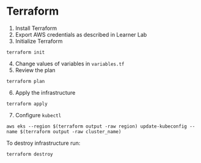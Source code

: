 # Terraform
1. Install Terraform
2. Export AWS credentials as described in Learner Lab
3. Initialize Terraform
```
terraform init
```
4. Change values of variables in `variables.tf`
5. Review the plan
```
terraform plan
```
6. Apply the infrastructure
```
terraform apply
```
7. Configure `kubectl`
```
aws eks --region $(terraform output -raw region) update-kubeconfig --name $(terraform output -raw cluster_name)
```

To destroy infrastructure run:
```
terraform destroy
```